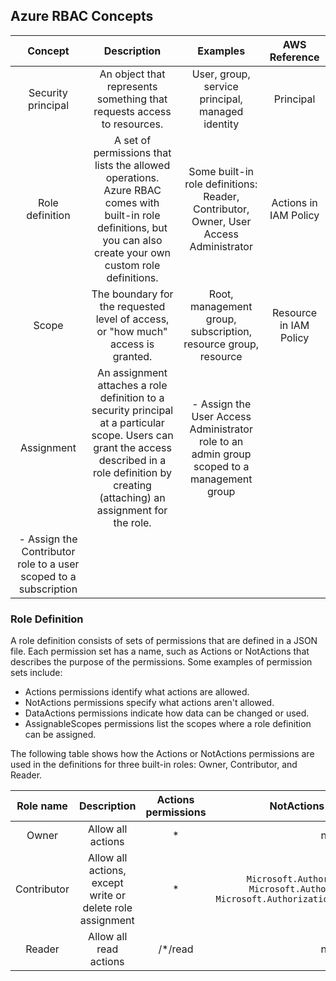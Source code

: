## Azure RBAC Concepts
| Concept | Description | Examples | AWS Reference |
| :-------: | :-------: | :-------: | :-------: |
| Security principal | An object that represents something that requests access to resources. | User, group, service principal, managed identity | Principal |
| Role definition | A set of permissions that lists the allowed operations. Azure RBAC comes with built-in role definitions, but you can also create your own custom role definitions. | Some built-in role definitions: Reader, Contributor, Owner, User Access Administrator | Actions in IAM Policy |
| Scope | The boundary for the requested level of access, or "how much" access is granted. | Root, management group, subscription, resource group, resource | Resource in IAM Policy |
| Assignment | An assignment attaches a role definition to a security principal at a particular scope. Users can grant the access described in a role definition by creating (attaching) an assignment for the role. | - Assign the User Access Administrator role to an admin group scoped to a management group
- Assign the Contributor role to a user scoped to a subscription | |

### Role Definition
A role definition consists of sets of permissions that are defined in a JSON file. Each permission set has a name, such as Actions or NotActions that describes the purpose of the permissions. Some examples of permission sets include:

- Actions permissions identify what actions are allowed.
- NotActions permissions specify what actions aren't allowed.
- DataActions permissions indicate how data can be changed or used.
- AssignableScopes permissions list the scopes where a role definition can be assigned.

The following table shows how the Actions or NotActions permissions are used in the definitions for three built-in roles: Owner, Contributor, and Reader.

| Role name | Description | Actions permissions | NotActions permissions |
| :-------: | :-------: | :-------: | :-------: |
| Owner | Allow all actions | * | n/a |
| Contributor | Allow all actions, except write or delete role assignment | * | `Microsoft.Authorization/*/Delete` `Microsoft.Authorization/*/Write` `Microsoft.Authorization/elevateAccess/Action` | 
| Reader | Allow all read actions | /*/read | n/a |

